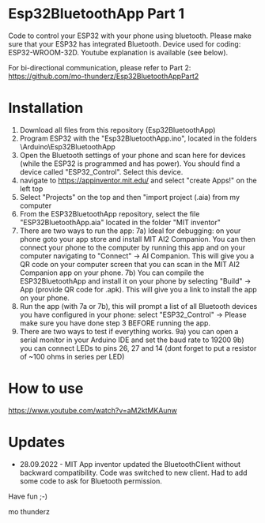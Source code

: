 # Esp32BluetoothApp Part 1
Code to control your ESP32 with your phone using bluetooth. Please make sure that your ESP32 has integrated Bluetooth. Device used for coding: ESP32-WROOM-32D. Youtube explanation is available (see below).

For bi-directional communication, please refer to Part 2:
https://github.com/mo-thunderz/Esp32BluetoothAppPart2

# Installation
1) Download all files from this repository (Esp32BluetoothApp)
2) Program ESP32 with the "Esp32BluetoothApp.ino", located in the folders \Arduino\Esp32BluetoothApp
3) Open the Bluetooth settings of your phone and scan here for devices (while the ESP32 is programmed and has power). You should find a device called "ESP32_Control". Select this device.
4) navigate to https://appinventor.mit.edu/ and select "create Apps!" on the left top
5) Select "Projects" on the top and then "import project (.aia) from my computer
6) From the ESP32BluetoothApp repository, select the file "ESP32BluetoothApp.aia" located in the folder "MIT inventor"
7) There are two ways to run the app:
7a) Ideal for debugging: on your phone goto your app store and install MIT AI2 Companion. You can then connect your phone to the computer by running this app and on your computer navigating to "Connect" -> AI Companion. This will give you a QR code on your computer screen that you can scan in the MIT AI2 Companion app on your phone.
7b) You can compile the ESP32BluetoothApp and install it on your phone by selecting "Build" -> App (provide QR code for .apk). This will give you a link to install the app on your phone.
8) Run the app (with 7a or 7b), this will prompt a list of all Bluetooth devices you have configured in your phone: select "ESP32_Control" -> Please make sure you have done step 3 BEFORE running the app.
9) There are two ways to test if everything works. 
9a) you can open a serial monitor in your Arduino IDE and set the baud rate to 19200
9b) you can connect LEDs to pins 26, 27 and 14 (dont forget to put a resistor of ~100 ohms in series per LED)

# How to use
https://www.youtube.com/watch?v=aM2ktMKAunw

# Updates
* 28.09.2022 - MIT App inventor updated the BluetoothClient without backward compatibility. Code was switched to new client. Had to add some code to ask for Bluetooth permission.


Have fun ;-)

mo thunderz
